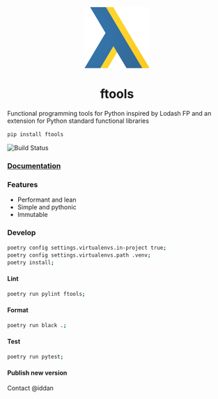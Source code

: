 <div align="center">
    <img src="assets/logo.svg" height="140" alt="ftools logo">
</div>

<h1 align="center">ftools</h1>

Functional programming tools for Python inspired by Lodash FP and an extension
for Python standard functional libraries

```bash
pip install ftools
```

![Build Status](https://github.com/khealth/fptools/workflows/Python%20library/badge.svg)

### [Documentation](https://khealth.github.io/fptools/)

### Features

- Performant and lean
- Simple and pythonic
- Immutable

### Develop

```bash
poetry config settings.virtualenvs.in-project true;
poetry config settings.virtualenvs.path .venv;
poetry install;
```

#### Lint

```bash
poetry run pylint ftools;
```

#### Format

```bash
poetry run black .;
```

#### Test

```bash
poetry run pytest;
```

#### Publish new version

Contact @iddan
